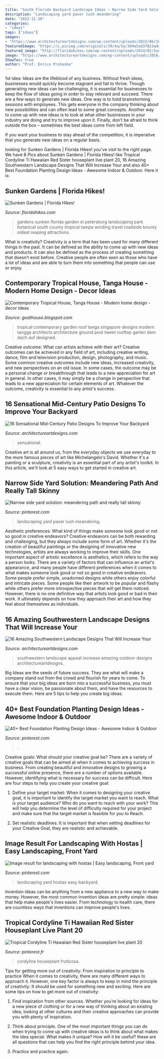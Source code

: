 ```yaml
---
title: "South Florida Backyard Landscape Ideas ~ Narrow Side Yard Solution: Meandering Path And Really Tall Skinny"
description: "Landscaping yard paver lush meandering"
date: "2022-11-20"
categories:
- "ideas"
tags: ["ideas"]
images:
- "https://www.architectureartdesigns.com/wp-content/uploads/2015/06/16-Sensational-Mid-Century-Patio-Designs-To-Improve-Your-Backyard-9.jpg"
featuredImage: "https://i.pinimg.com/originals/39/4a/5a/394a5ad37823add12e7c905c0e80be11.jpg"
featured_image: "http://floridahikes.com/wp-content/uploads/2014/02/Sunken-Gardens.jpg"
image: "https://www.architectureartdesigns.com/wp-content/uploads/2016/04/16-Amazing-Southwestern-Landscape-Designs-That-Will-Increase-Your-Outdoor-Appeal-14.jpg"
ShowToc: true
author: "Prof. Enrico Prohaska"
---
```



1st idea:
Ideas are the lifeblood of any business. Without fresh ideas, businesses would quickly become stagnant and fail to thrive. Though generating new ideas can be challenging, it is essential for businesses to keep the flow of ideas going in order to stay relevant and succeed.
There are a few ways to generate new ideas. One way is to hold brainstorming sessions with employees. This gets everyone in the company thinking about new possibilities and can often lead to some great concepts. Another way to come up with new ideas is to look at what other businesses in your industry are doing and try to improve upon it. Finally, don’t be afraid to think outside the box – sometimes the best ideas come from left field.

If you want your business to stay ahead of the competition, it is imperative that you generate new ideas on a regular basis.

	

		
looking for Sunken Gardens | Florida Hikes! you've visit to the right page. We have 8 Pics about Sunken Gardens | Florida Hikes! like Tropical Cordyline Ti Hawaiian Red Sister houseplant live plant 20, 16 Amazing Southwestern Landscape Designs That Will Increase Your and also 40+ Best Foundation Planting Design Ideas - Awesome Indoor &amp; Outdoor. Here it is:
		
    
## Sunken Gardens | Florida Hikes!

<img loading=lazy src="http://floridahikes.com/wp-content/uploads/2014/02/Sunken-Gardens.jpg" onerror="this.onerror=null;this.src='https://tse3.mm.bing.net/th?id=OIP.alYem_3yJ7TTAX66g14TKwHaFj&amp;pid=15.1';" alt="Sunken Gardens | Florida Hikes!">

_Source: floridahikes.com_

>gardens sunken florida garden st petersburg landscaping park botanical south county tropical tampa winding travel roadside bounty oldest reaping attractions. 

	

What is creativity?
Creativity is a term that has been used for many different things in the past. It can be defined as the ability to come up with new ideas and products. It can also be defined as the process of creating something that doesn’t exist before. Creative people are often seen as those who have a lot of ideas and are able to turn them into something that people can use or enjoy.

    
## Contemporary Tropical House, Tanga House - Modern Home Design - Decor Ideas

<img loading=lazy src="http://2.bp.blogspot.com/-3Cgp403xQJQ/UiilNz1j7bI/AAAAAAAABbs/yYO0YMqfOVA/s1600/Contemporary-Tropical-House-Tanga-15.jpg" onerror="this.onerror=null;this.src='https://tse1.mm.bing.net/th?id=OIP.AR4nmU6QmttJ2JUns7KZigHaH9&amp;pid=15.1';" alt="Contemporary Tropical House, Tanga House - Modern home design - decor ideas">

_Source: goathouse.blogspot.com_

>tropical contemporary garden roof tanga singapore designs modern tangga architects architecture ground pool tweet rooftop garten dem dach auf designed. 

	

Creative outcome: What can artists achieve with their art?
Creative outcomes can be achieved in any field of art, including creative writing, dance, film and television production, design, photography, and music. Some common creative outcomes include new ideas, increased creativity, and new perspectives on an old issue. In some cases, the outcome may be a personal change or breakthrough that leads to a new appreciation for art in general. In other cases, it may simply be a change in perspective that leads to a new appreciation for certain elements of art. Whatever the outcome, creativity is essential to any artist's success.

    
## 16 Sensational Mid-Century Patio Designs To Improve Your Backyard

<img loading=lazy src="https://www.architectureartdesigns.com/wp-content/uploads/2015/06/16-Sensational-Mid-Century-Patio-Designs-To-Improve-Your-Backyard-9.jpg" onerror="this.onerror=null;this.src='https://tse2.mm.bing.net/th?id=OIP.m7XdBCz5W2KTVc1MEHiJ0QHaE7&amp;pid=15.1';" alt="16 Sensational Mid-Century Patio Designs To Improve Your Backyard">

_Source: architectureartdesigns.com_

>sensational. 

	

Creative art is all around us, from the everyday objects we use everyday to the more famous pieces of art like Michelangelo's David. Whether it's a painting or a sculpture, creativity is an essential part of any artist's toolkit. In this article, we'll look at 5 easy ways to get started in creative art.

    
## Narrow Side Yard Solution: Meandering Path And Really Tall Skinny

<img loading=lazy src="https://i.pinimg.com/originals/39/4a/5a/394a5ad37823add12e7c905c0e80be11.jpg" onerror="this.onerror=null;this.src='https://tse3.mm.bing.net/th?id=OIP.yPR5uz8U-ApseX0CV8539QHaJ6&amp;pid=15.1';" alt="Narrow side yard solution: meandering path and really tall skinny">

_Source: pinterest.com_

>landscaping yard paver lush meandering. 

	

Aesthetic preferences: What kind of things make someone look good or not so good in creative endeavors?
Creative endeavors can be both rewarding and challenging, but they always include some form of art. Whether it's the creation of beautiful paintings or the designing of innovative new technologies, artists are always working to improve their skills. One important aspect of artistic excellence is aesthetics, which refers to the way a person looks. There are a variety of factors that can influence an artist's appearance, and many people have different preferences when it comes to what makes someone look good or not so good in creative endeavors. Some people prefer simple, unadorned designs while others enjoy colorful and intricate pieces. Some people like their artwork to be popular and flashy while others prefer more introspective pieces that will get them noticed. However, there is no one definitive way that artists look good or bad in their work. It ultimately depends on how they approach their art and how they feel about themselves as individuals.

    
## 16 Amazing Southwestern Landscape Designs That Will Increase Your

<img loading=lazy src="https://www.architectureartdesigns.com/wp-content/uploads/2016/04/16-Amazing-Southwestern-Landscape-Designs-That-Will-Increase-Your-Outdoor-Appeal-14.jpg" onerror="this.onerror=null;this.src='https://tse1.mm.bing.net/th?id=OIP.PnqgdJkJ5yNECnWEgxqi5wHaE7&amp;pid=15.1';" alt="16 Amazing Southwestern Landscape Designs That Will Increase Your">

_Source: architectureartdesigns.com_

>southwestern landscape appeal increase amazing outdoor designs architectureartdesigns. 

	

Big Ideas are the seeds of future success. They are what will make a company stand out from the crowd and flourish for years to come. To ensure that your big ideas are born into a successful business, you must have a clear vision, be passionate about them, and have the resources to execute them. Here are 5 tips to help you create big ideas: 

    
## 40+ Best Foundation Planting Design Ideas - Awesome Indoor &amp; Outdoor

<img loading=lazy src="https://i.pinimg.com/736x/f7/7b/76/f77b768de9b4decd9f6bdd594682f206.jpg" onerror="this.onerror=null;this.src='https://tse3.mm.bing.net/th?id=OIP.IUAl2RqHSWsAGLOWGwZh4gHaKG&amp;pid=15.1';" alt="40+ Best Foundation Planting Design Ideas - Awesome Indoor &amp; Outdoor">

_Source: pinterest.com_

>. 

	

Creative goals: What should your creative goal be?
There are a variety of creative goals that can be aimed at when it comes to achieving success in business. From creating beautiful and innovative designs to growing a successful online presence, there are a number of options available. However, identifying what is necessary for success can be difficult. Here are four steps to help you create your creative goal:
1. Define your target market: When it comes to designing your creative goal, it is important to identify the target market you want to reach. What is your target audience? Who do you want to reach with your work? This will help you determine the level of difficulty required for your project and make sure that the target market is feasible for you to Reach.

2. Set realistic deadlines: It is important that when setting deadlines for your Creative Goal, they are realistic and achievable.

    
## Image Result For Landscaping With Hostas | Easy Landscaping, Front Yard

<img loading=lazy src="https://i.pinimg.com/736x/c9/9f/e8/c99fe8dbc8ef7f0f34645f9caed73071.jpg" onerror="this.onerror=null;this.src='https://tse1.mm.bing.net/th?id=OIP.CW_n52uEaOp1BFVsfG8WtgHaJ_&amp;pid=15.1';" alt="Image result for landscaping with hostas | Easy landscaping, Front yard">

_Source: pinterest.com_

>landscaping yard hostas easy backyard. 

	

Invention ideas can be anything from a new appliance to a new way to make money. However, the most common invention ideas are pretty simple: ideas that help make people's lives easier. From technology to health care, there are countless ways that inventions can improve people's lives.

    
## Tropical Cordyline Ti Hawaiian Red Sister Houseplant Live Plant 20

<img loading=lazy src="https://i.pinimg.com/originals/4d/a2/8d/4da28dc85a0867129cea1c3cfdfd25d6.jpg" onerror="this.onerror=null;this.src='https://tse1.mm.bing.net/th?id=OIP.YxMIOEqw8hMZ5EoHyUUd2wHaJ4&amp;pid=15.1';" alt="Tropical Cordyline Ti Hawaiian Red Sister houseplant live plant 20">

_Source: pinterest.fr_

>cordyline houseplant fruticosa. 

	

Tips for getting more out of creativity: From inspiration to principle to practice
When it comes to creativity, there are many different ways to approach it. However, one key factor is always to keep in mind the principle of creativity: It should be used for something new and exciting. Here are some tips on how to get more out of creativity:
1. Find inspiration from other sources. Whether you’re looking for ideas for a new piece of clothing or for a new way of thinking about an existing idea, looking at other cultures and their creative approaches can provide you with plenty of inspiration.

2. Think about principle. One of the most important things you can do when trying to come up with creative ideas is to think about what makes the idea special. What makes it unique? How will it be useful? these are all questions that can help you find the right principle behind your idea.

3. Practice and practice again.

